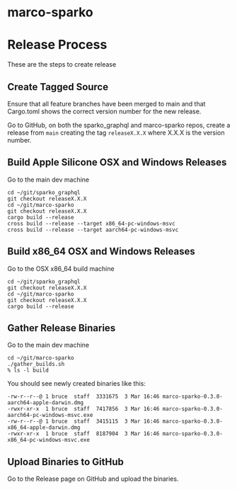 # marco-sparko
# Release Process

These are the steps to create  release
## Create Tagged Source
Ensure that all feature branches have been merged to main and that Cargo.toml shows the correct version number for the new release.

Go to GitHub, on both the sparko_graphql and marco-sparko repos, create a release from ```main``` creating the tag ```releaseX.X.X``` where X.X.X is the version number.

## Build Apple Silicone OSX and Windows Releases

Go to the main dev machine

```
cd ~/git/sparko_graphql
git checkout releaseX.X.X
cd ~/git/marco-sparko
git checkout releaseX.X.X
cargo build --release
cross build --release --target x86_64-pc-windows-msvc
cross build --release --target aarch64-pc-windows-msvc
```

## Build x86_64 OSX and Windows Releases

Go to the OSX x86_64 build machine

```
cd ~/git/sparko_graphql
git checkout releaseX.X.X
cd ~/git/marco-sparko
git checkout releaseX.X.X
cargo build --release
```

## Gather Release Binaries
Go to the main dev machine

```
cd ~/git/marco-sparko
./gather_builds.sh
% ls -l build
```

You should see newly created binaries like this:

```
-rw-r--r--@ 1 bruce  staff  3331675  3 Mar 16:46 marco-sparko-0.3.0-aarch64-apple-darwin.dmg
-rwxr-xr-x  1 bruce  staff  7417856  3 Mar 16:46 marco-sparko-0.3.0-aarch64-pc-windows-msvc.exe
-rw-r--r--@ 1 bruce  staff  3415115  3 Mar 16:46 marco-sparko-0.3.0-x86_64-apple-darwin.dmg
-rwxr-xr-x  1 bruce  staff  8187904  3 Mar 16:46 marco-sparko-0.3.0-x86_64-pc-windows-msvc.exe
```

## Upload Binaries to GitHub
Go to the Release page on GitHub and upload the binaries.





